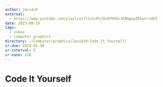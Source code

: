 ```yaml
---
author: Javidx9
external:
  - https://www.youtube.com/playlist?list=PLrOv9FMX8xJE8NgepZR1etrsU63fDDGxO
date: 2023-08-19
tags:
  - inbox
  - computer_graphics
directory: ~/Computer/graphics/Javidx9-Code_It_Yourself/
sr-due: 2024-01-30
sr-interval: 5
sr-ease: 210
---
```

# Code It Yourself
